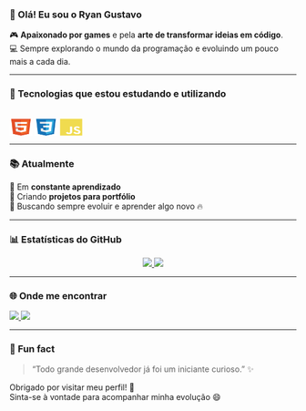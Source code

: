 ### 👋 Olá! Eu sou o **Ryan Gustavo**

🎮 **Apaixonado por games** e pela **arte de transformar ideias em código**.  
💻 Sempre explorando o mundo da programação e evoluindo um pouco mais a cada dia.  

---

### 🚀 Tecnologias que estou estudando e utilizando
<div style="display: inline_block"><br>
  <img align="center" alt="Ryan-HTML" height="30" width="40" src="https://raw.githubusercontent.com/devicons/devicon/master/icons/html5/html5-original.svg">
  <img align="center" alt="Ryan-CSS" height="30" width="40" src="https://raw.githubusercontent.com/devicons/devicon/master/icons/css3/css3-original.svg">
  <img align="center" alt="Ryan-Js" height="30" width="40" src="https://raw.githubusercontent.com/devicons/devicon/master/icons/javascript/javascript-plain.svg">
</div>

---

### 📚 Atualmente
🔹 Em **constante aprendizado**  
🔹 Criando **projetos para portfólio**  
🔹 Buscando sempre evoluir e aprender algo novo 🔥

---

### 📊 Estatísticas do GitHub

<div align="center">
  <a href="https://github.com/ryanbtu">
    <img height="160em" src="https://github-readme-stats.vercel.app/api?username=ryangustj&show_icons=true&theme=tokyonight&include_all_commits=true&count_private=true"/>
    <img height="160em" src="https://github-readme-stats.vercel.app/api/top-langs/?username=ryangustj&layout=compact&langs_count=7&theme=tokyonight"/>
  </a>
</div>

---

### 🌐 Onde me encontrar

<a href="https://www.linkedin.com/in/ryan-gustavo-de-jesus-6464b622a" target="_blank">
  <img height="30" src="https://img.shields.io/badge/LinkedIn-0077B5?style=for-the-badge&logo=linkedin&logoColor=white">
</a>

<a href="https://www.instagram.com/ryangustj/" target="_blank">
  <img height="30" src="https://img.shields.io/badge/Instagram-E4405F?style=for-the-badge&logo=instagram&logoColor=white">
</a>

---

### 🎯 Fun fact
> “Todo grande desenvolvedor já foi um iniciante curioso.” ✨

Obrigado por visitar meu perfil! 🤝  
Sinta-se à vontade para acompanhar minha evolução 😄

